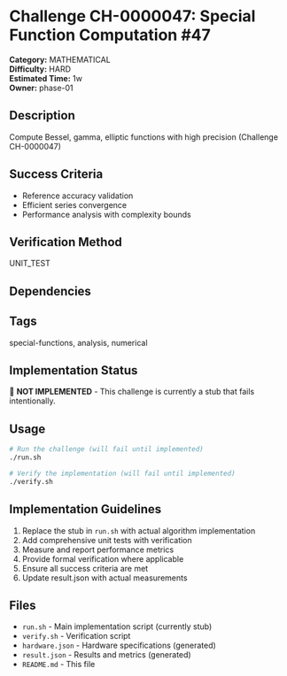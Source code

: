 # Challenge CH-0000047: Special Function Computation #47

**Category:** MATHEMATICAL  
**Difficulty:** HARD  
**Estimated Time:** 1w  
**Owner:** phase-01  

## Description

Compute Bessel, gamma, elliptic functions with high precision (Challenge CH-0000047)

## Success Criteria

- Reference accuracy validation
- Efficient series convergence
- Performance analysis with complexity bounds

## Verification Method

UNIT_TEST

## Dependencies



## Tags

special-functions, analysis, numerical

## Implementation Status

🚧 **NOT IMPLEMENTED** - This challenge is currently a stub that fails intentionally.

## Usage

```bash
# Run the challenge (will fail until implemented)
./run.sh

# Verify the implementation (will fail until implemented) 
./verify.sh
```

## Implementation Guidelines

1. Replace the stub in `run.sh` with actual algorithm implementation
2. Add comprehensive unit tests with verification
3. Measure and report performance metrics
4. Provide formal verification where applicable
5. Ensure all success criteria are met
6. Update result.json with actual measurements

## Files

- `run.sh` - Main implementation script (currently stub)
- `verify.sh` - Verification script
- `hardware.json` - Hardware specifications (generated)
- `result.json` - Results and metrics (generated)
- `README.md` - This file
